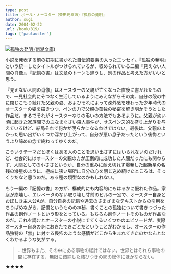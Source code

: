 ```yaml
---
type: post
title: ポール・オースター（柴田元幸訳）『孤独の発明』
author: sugi
date: 2004-02-22
url: /book/819/
tags: ["paulauster"]
---
```

<a href="http://www.amazon.co.jp/exec/obidos/ASIN/410245103X/chezsugi-22/ref=nosim/" name="amazletlink" target="_blank"><img src="http://ecx.images-amazon.com/images/I/61ENAFQSKHL.jpg" alt="孤独の発明 (新潮文庫)" class="alignleft" /></a>

小説を発表する前の初期に書かれた自伝的要素の入ったエッセイ。『孤独の発明』という統一したタイトルがつけられているが、収められている二編『見えない人間の肖像』、『記憶の書』は文章のトーンも違うし、別の作品と考えた方がいいと思う。

『見えない人間の肖像』はオースターの父親が亡くなった直後に書かれたもので、一見社会的にそつなく生活しているようにみえながらその実、自分の殻の中に閉じこもり続けた父親の姿、およびそれによって疎外感を味わった少年時代のオースターの姿を描きつつ、ペンの力で父親の孤独の秘密を解き明かそうとした作品だ。まるでそれがオースターなりの弔いの方法でもあるように。父親が幼い頃に起きた家族間での血なまぐさい殺人事件が、サスペンス的な盛り上がりを与えているけど、結局それで何かが明らかになるわけではない。最後は、父親のよかった思い出がいくつか浮かび上がって、自分が悪い息子だったという後悔というより諦めの念で終わってゆくのだ。

こういうテーマだとぼくはある人のことを思い出さずにはいられないのだけれど、社会的にはオースターの父親の方が圧倒的に成功した人間だったにも関わらず、人間としての小ささというか、自分の重みに耐え切れず爆発した超新星の名残の矮星のように、極端に狭い場所に自分の心を閉じ込め続けたところは、そっくりだなと思うのだ。ある種の類型なのかもしれない。

もう一編の『記憶の書』の方が、構成的にも内容的にもはるかに優れた作品。家庭が崩壊し、エレベータのない取り壊し寸前のビルの一室で、オースター自身とおぼしき主人公Aが、自分自身の記憶や過去のさまざまなテキストからの引用をちりばめながら、記憶というものの神秘、書くことの孤独について書きつづった作品の創作ノートという形をとっている。もちろん創作ノートそのものが作品なのだ。これを読むとオースターの小説にでてくるいくつかのエピソードが、実際オースター自身の身におきたできごとだということがわかるし、オースターの作品独特の「無」に対する畏怖のような感情がどこから生まれてきたのかなんとなくわかるような気がする。

>...世界もまた、その中にある事物の総計ではない。世界とはそれら事物の間に存在する、無限に錯綜した結びつきの網の総体にほかならない。

★★★★
